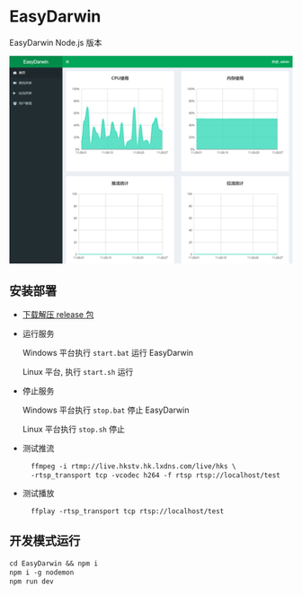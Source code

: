 # EasyDarwin

EasyDarwin Node.js 版本

![snapshot](snapshot.png)

## 安装部署

- [下载解压 release 包](https://github.com/EasyDarwin/EasyDarwin/releases)

- 运行服务

	Windows 平台执行 `start.bat` 运行 EasyDarwin
	
	Linux 平台, 执行 `start.sh` 运行

- 停止服务

	Windows 平台执行 `stop.bat` 停止 EasyDarwin
	
	Linux 平台执行 `stop.sh` 停止

- 测试推流

        ffmpeg -i rtmp://live.hkstv.hk.lxdns.com/live/hks \
        -rtsp_transport tcp -vcodec h264 -f rtsp rtsp://localhost/test

- 测试播放

        ffplay -rtsp_transport tcp rtsp://localhost/test  

## 开发模式运行

	cd EasyDarwin && npm i
	npm i -g nodemon
	npm run dev		      